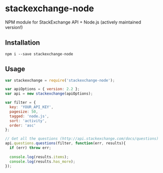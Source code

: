 # stackexchange-node
NPM module for StackExchange API + Node.js (actively maintained version!)

Installation
----

```
npm i --save stackexchange-node
```

Usage
----

```js
var stackexchange = require('stackexchange-node');

var apiOptions = { version: 2.2 };
var api = new stackexchange(apiOptions);

var filter = {
  key: 'YOUR_API_KEY',
  pagesize: 50,
  tagged: 'node.js',
  sort: 'activity',
  order: 'asc'
};

// Get all the questions (http://api.stackexchange.com/docs/questions)
api.questions.questions(filter, function(err, results){
  if (err) throw err;
  
  console.log(results.items);
  console.log(results.has_more);
});
```
